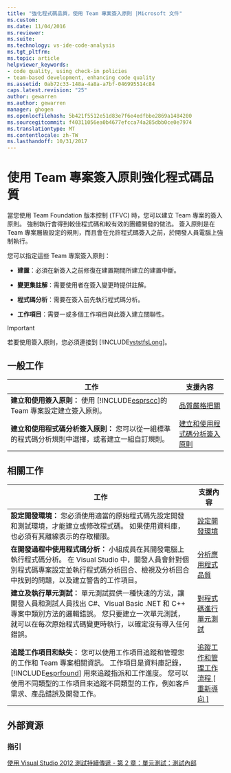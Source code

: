 ```yaml
---
title: "強化程式碼品質，使用 Team 專案簽入原則 |Microsoft 文件"
ms.custom: 
ms.date: 11/04/2016
ms.reviewer: 
ms.suite: 
ms.technology: vs-ide-code-analysis
ms.tgt_pltfrm: 
ms.topic: article
helpviewer_keywords:
- code quality, using check-in policies
- team-based development, enhancing code quality
ms.assetid: 0ab72c33-148a-4a8a-a7bf-046995514c84
caps.latest.revision: "25"
author: gewarren
ms.author: gewarren
manager: ghogen
ms.openlocfilehash: 5b421f5512e51d83e7f6e4edfbbe2869a1484200
ms.sourcegitcommit: f40311056ea0b4677efcca74a285dbb0ce0e7974
ms.translationtype: MT
ms.contentlocale: zh-TW
ms.lasthandoff: 10/31/2017
---
```

# <a name="enhancing-code-quality-with-team-project-check-in-policies"></a>使用 Team 專案簽入原則強化程式碼品質
當您使用 Team Foundation 版本控制 (TFVC) 時，您可以建立 Team 專案的簽入原則。 強制執行會得到較佳程式碼和較有效的團體開發的做法。 簽入原則是在 Team 專案層級設定的規則，而且會在允許程式碼簽入之前，於開發人員電腦上強制執行。  
  
 您可以指定這些 Team 專案簽入原則：  
  
-   **建置**：必須在新簽入之前修復在建置期間所建立的建置中斷。  
  
-   **變更集註解**：需要使用者在簽入變更時提供註解。  
  
-   **程式碼分析**：需要在簽入前先執行程式碼分析。  
  
-   **工作項目**：需要一或多個工作項目與此簽入建立關聯性。  
  
> [!IMPORTANT]
>  若要使用簽入原則，您必須連接到 [!INCLUDE[vststfsLong](../code-quality/includes/vststfslong_md.md)]。  
  
## <a name="common-tasks"></a>一般工作  
  
|工作|支援內容|  
|----------|------------------------|  
|**建立和使用簽入原則：** 使用 [!INCLUDE[esprscc](../code-quality/includes/esprscc_md.md)]的 Team 專案設定建立簽入原則。|[品質嚴格把關](http://msdn.microsoft.com/Library/bdc5666e-6cf0-45b2-a0a1-133c3f61e852)|  
|**建立和使用程式碼分析簽入原則：** 您可以從一組標準的程式碼分析規則中選擇，或者建立一組自訂規則。|[建立和使用程式碼分析簽入原則](../code-quality/creating-and-using-code-analysis-check-in-policies.md)|  
  
## <a name="related-tasks"></a>相關工作  
  
|工作|支援內容|  
|----------|------------------------|  
|**設定開發環境：** 您必須使用適當的原始程式碼先設定開發和測試環境，才能建立或修改程式碼。 如果使用資料庫，也必須有其離線表示的存取權限。|[設定開發環境](http://msdn.microsoft.com/en-us/7b686610-d379-4ca0-9608-73ef0e576e3a)|  
|**在開發過程中使用程式碼分析：** 小組成員在其開發電腦上執行程式碼分析。 在 Visual Studio 中，開發人員會針對個別程式碼專案設定並執行程式碼分析回合、檢視及分析回合中找到的問題，以及建立警告的工作項目。|[分析應用程式品質](../code-quality/analyzing-application-quality-by-using-code-analysis-tools.md)|  
|**建立及執行單元測試：** 單元測試提供一種快速的方法，讓開發人員和測試人員找出 C#、Visual Basic .NET 和 C++ 專案中類別方法的邏輯錯誤。 您只要建立一次單元測試，就可以在每次原始程式碼變更時執行，以確定沒有導入任何錯誤。|[對程式碼進行單元測試](../test/unit-test-your-code.md)|  
|**追蹤工作項目和缺失：** 您可以使用工作項目追蹤和管理您的工作和 Team 專案相關資訊。 工作項目是資料庫記錄， [!INCLUDE[esprfound](../code-quality/includes/esprfound_md.md)] 用來追蹤指派和工作進度。 您可以使用不同類型的工作項目來追蹤不同類型的工作，例如客戶需求、產品錯誤及開發工作。|[追蹤工作和管理工作流程 &#91; 重新導向 &#93;](http://msdn.microsoft.com/en-us/d2d8637d-0ef8-4ca3-874e-a04713344032)|  
  
## <a name="external-resources"></a>外部資源  
  
### <a name="guidance"></a>指引  
 [使用 Visual Studio 2012 測試持續傳遞 - 第 2 章：單元測試：測試內部](http://go.microsoft.com/fwlink/?LinkID=255188)
